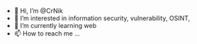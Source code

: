 - 👋 Hi, I’m @CrNik
- 👀 I’m interested in information security, vulnerability, OSINT,  
- 🌱 I’m currently learning web
- 📫 How to reach me ... 
 
